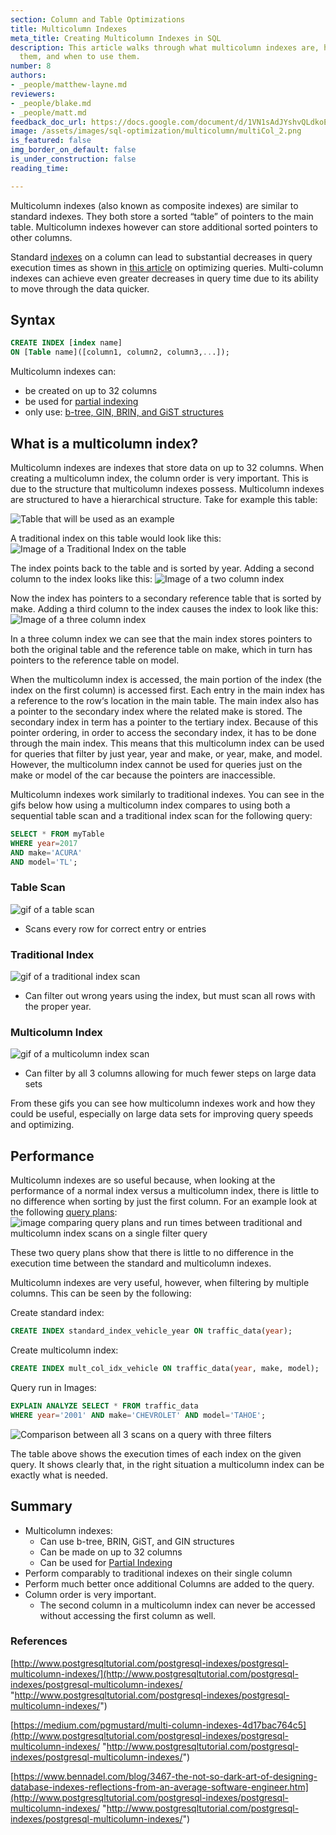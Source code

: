 ```yaml
---
section: Column and Table Optimizations
title: Multicolumn Indexes
meta_title: Creating Multicolumn Indexes in SQL
description: This article walks through what multicolumn indexes are, how to make
  them, and when to use them.
number: 8
authors:
- _people/matthew-layne.md
reviewers:
- _people/blake.md
- _people/matt.md
feedback_doc_url: https://docs.google.com/document/d/1VN1sAdJYshvQLdkoEJftrBDMFLKQypB2jEh3Pr6Soow/edit?usp=sharing
image: /assets/images/sql-optimization/multicolumn/multiCol_2.png
is_featured: false
img_border_on_default: false
is_under_construction: false
reading_time:

---
```

Multicolumn indexes (also known as composite indexes) are similar to standard indexes. They both store a sorted “table” of pointers to the main table. Multicolumn indexes however can store additional sorted pointers to other columns.

Standard [indexes](https://dataschool.com/sql-optimization/how-indexing-works/) on a column can lead to substantial decreases in query execution times as shown in [this article](https://dataschool.com/sql-optimization/optimization-using-explain/) on optimizing queries. Multi-column indexes can achieve even greater decreases in query time due to its ability to move through the data quicker.

## Syntax

```sql
CREATE INDEX [index name]
ON [Table name]([column1, column2, column3,...]);
```

Multicolumn indexes can:

* be created on up to 32 columns
* be used for [partial indexing](https://dataschool.com/sql-optimization/partial-indexes/)
* only use: [b-tree, GIN, BRIN, and GiST structures](https://www.postgresql.org/docs/current/indexes-types.html)

## What is a multicolumn index?

Multicolumn indexes are indexes that store data on up to 32 columns. When creating a multicolumn index, the column order is very important. This is due to the structure that multicolumn indexes possess. Multicolumn indexes are structured to have a hierarchical structure. Take for example this table:

![Table that will be used as an example](/assets/images/sql-optimization/multicolumn/multiCol_0.png)

A traditional index on this table would look like this:
![Image of a Traditional Index on the table](/assets/images/sql-optimization/multicolumn/multiCol_1.png)

The index points back to the table and is sorted by year. Adding a second column to the index looks like this:
![Image of a two column index](/assets/images/sql-optimization/multicolumn/multiCol_2.png)

Now the index has pointers to a secondary reference table that is sorted by make. Adding a third column to the index causes the index to look like this:
![Image of a three column index](/assets/images/sql-optimization/multicolumn/multiCol_3.png)

In a three column index we can see that the main index stores pointers to both the original table and the reference table on make, which in turn has pointers to the reference table on model.

When the multicolumn index is accessed, the main portion of the index (the index on the first column) is accessed first. Each entry in the main index has a reference to the row‘s location in the main table. The main index also has a pointer to the secondary index where the related make is stored. The secondary index in term has a pointer to the tertiary index. Because of this pointer ordering, in order to access the secondary index, it has to be done through the main index. This means that this multicolumn index can be used for queries that filter by just year, year and make, or year, make, and model. However, the multicolumn index cannot be used for queries just on the make or model of the car because the pointers are inaccessible.

Multicolumn indexes work similarly to traditional indexes. You can see in the gifs below how using a multicolumn index compares to using both a sequential table scan and a traditional index scan for the following query:

```sql
SELECT * FROM myTable
WHERE year=2017
AND make='ACURA'
AND model='TL';
```

### Table Scan
![gif of a table scan](/assets/images/sql-optimization/multicolumn/multiCol_4.gif)

* Scans every row for correct entry or entries

### Traditional Index
![gif of a traditional index scan](/assets/images/sql-optimization/multicolumn/multiCol_5.gif)

* Can filter out wrong years using the index, but must scan all rows with the proper year.

### Multicolumn Index
![gif of a multicolumn index scan](/assets/images/sql-optimization/multicolumn/multiCol_6.gif)

* Can filter by all 3 columns allowing for much fewer steps on large data sets

From these gifs you can see how multicolumn indexes work and how they could be useful, especially on large data sets for improving query speeds and optimizing.

## Performance

Multicolumn indexes are so useful because, when looking at the performance of a normal index versus a multicolumn index, there is little to no difference when sorting by just the first column. For an example look at the following [query plans](https://dataschool.com/sql-optimization/what-is-a-query-plan/):
![image comparing query plans and run times between traditional and multicolumn index scans on a single filter query](/assets/images/sql-optimization/multicolumn/multiCol_7.png)

These two query plans show that there is little to no difference in the execution time between the standard and multicolumn indexes.

Multicolumn indexes are very useful, however, when filtering by multiple columns. This can be seen by the following:

Create standard index:

```sql
CREATE INDEX standard_index_vehicle_year ON traffic_data(year);
```

Create multicolumn index:

```sql
CREATE INDEX mult_col_idx_vehicle ON traffic_data(year, make, model);
```

Query run in Images:

```sql
EXPLAIN ANALYZE SELECT * FROM traffic_data
WHERE year='2001' AND make='CHEVROLET' AND model='TAHOE';
```

![Comparison between all 3 scans on a query with three filters](/assets/images/sql-optimization/multicolumn/multiCol_8.png)

The table above shows the execution times of each index on the given query. It shows clearly that, in the right situation a multicolumn index can be exactly what is needed.

## Summary

* Multicolumn indexes:
  * Can use b-tree, BRIN, GiST, and GIN structures
  * Can be made on up to 32 columns
  * Can be used for [Partial Indexing](https://dataschool.com/sql-optimization/partial-indexes/)
* Perform comparably to traditional indexes on their single column
* Perform much better once additional Columns are added to the query.
* Column order is very important.
  * The second column in a multicolumn index can never be accessed without accessing the first column as well.

### References

[http://www.postgresqltutorial.com/postgresql-indexes/postgresql-multicolumn-indexes/](http://www.postgresqltutorial.com/postgresql-indexes/postgresql-multicolumn-indexes/ "http://www.postgresqltutorial.com/postgresql-indexes/postgresql-multicolumn-indexes/")

[https://medium.com/pgmustard/multi-column-indexes-4d17bac764c5](http://www.postgresqltutorial.com/postgresql-indexes/postgresql-multicolumn-indexes/ "http://www.postgresqltutorial.com/postgresql-indexes/postgresql-multicolumn-indexes/")

[https://www.bennadel.com/blog/3467-the-not-so-dark-art-of-designing-database-indexes-reflections-from-an-average-software-engineer.htm](http://www.postgresqltutorial.com/postgresql-indexes/postgresql-multicolumn-indexes/ "http://www.postgresqltutorial.com/postgresql-indexes/postgresql-multicolumn-indexes/")
